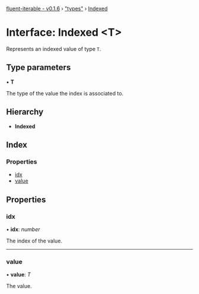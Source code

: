 [fluent-iterable - v0.1.6](../README.md) › ["types"](../modules/_types_.md) › [Indexed](_types_.indexed.md)

# Interface: Indexed <**T**>

Represents an indexed value of type `T`.

## Type parameters

▪ **T**

The type of the value the index is associated to.

## Hierarchy

* **Indexed**

## Index

### Properties

* [idx](_types_.indexed.md#idx)
* [value](_types_.indexed.md#value)

## Properties

###  idx

• **idx**: *number*

The index of the value.

___

###  value

• **value**: *T*

The value.
